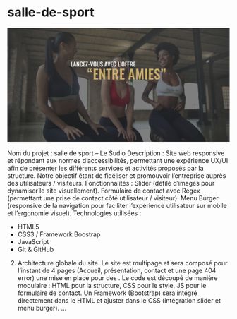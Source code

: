 # salle-de-sport

![image de présentation](/assets/img/accueil/slide_1.jpg)

Nom du projet : salle de sport – Le Sudio
Description : Site web responsive et répondant aux normes d’accessibilités,
permettant une expérience UX/UI afin de présenter les différents services et activités
proposés par la structure. Notre objectif étant de fidéliser et promouvoir l’entreprise
auprès des utilisateurs / visiteurs.
Fonctionnalités : Slider (défilé d’images pour dynamiser le site visuellement).
Formulaire de contact avec Regex (permettant une prise de contact côté utilisateur /
visiteur). Menu Burger (responsive de la navigation pour faciliter l’expérience
utilisateur sur mobile et l’ergonomie visuel).
Technologies utilisées :
- HTML5
- CSS3 / Framework Boostrap
- JavaScript
- Git & GitHub
2. Architecture globale du site.
Le site est multipage et sera composé pour l’instant de 4 pages (Accueil,
présentation, contact et une page 404 error) une mise en place pour des .
Le code est découpé de manière modulaire : HTML pour la structure, CSS pour le
style, JS pour le formulaire de contact.
Un Framework (Bootstrap) sera intégré directement dans le HTML et ajuster dans le
CSS (intégration slider et menu burger).
...
